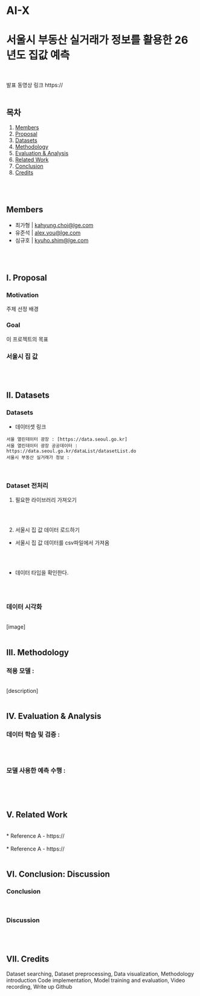 # AI-X
# 서울시 부동산 실거래가 정보를 활용한 26년도 집값 예측
<br>

발표 동영상 링크
https://
<br>
<br>

## 목차
1. [Members](#members)
2. [Proposal](#i-proposal)
3. [Datasets](#ii-datasets)
4. [Methodology](#iii-methodology)
5. [Evaluation & Analysis](#iv-evaluation--analysis)
6. [Related Work](#v-related-work)
7. [Conclusion](#vi-conclusion-discussion)
8. [Credits](#vii-credits)
<br>
<br>


## Members
- 최가형 | kahyung.choi@lge.com
- 유준석 | alex.you@lge.com
- 심규호 | kyuho.shim@lge.com
<br>
<br>


## I. Proposal
### Motivation
주제 선정 배경
<br>


### Goal
이 프로젝트의 목표
<br>


### 서울시 집 값
<br>
<br>


## II. Datasets
### Datasets
* 데이터셋 링크
```
서울 열린데이터 광장 : [https://data.seoul.go.kr]
서울 열린데이터 광장 공공데이터 : https://data.seoul.go.kr/dataList/datasetList.do
서울시 부동산 실거래가 정보 : 
```
<br>

### Dataset 전처리
1. 필요한 라이브러리 가져오기
``` python

```
<br>
  
2. 서울시 집 값 데이터 로드하기
* 서울시 집 값 데이터를 csv파일에서 가져옴
``` python

```
<br>

* 데이터 타입을 확인한다.
``` python

```
<br>

### 데이터 시각화
<br>
[image]
<br>
<br>


## III. Methodology
### 적용 모델 : 
<br>
[description]
<br>
<br>


## IV. Evaluation & Analysis
### 데이터 학습 및 검증 : 
``` python

```
<br>

### 모델 사용한 예측 수행 : 
``` python

```
<br>
<br>


## V. Related Work 
<br>
* Reference A
  - https://
<br>
<br>  
* Reference A
  - https://
<br>
<br>


## VI. Conclusion: Discussion
### Conclusion
<br>


### Discussion
<br>
<br>


## VII. Credits
Dataset searching, Dataset preprocessing, Data visualization, Methodology introduction
Code implementation, Model training and evaluation, Video recording, Write up Github



